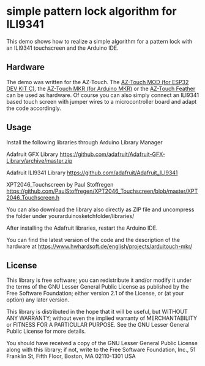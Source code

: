 # simple pattern lock algorithm for ILI9341

This demo shows how to realize a simple algorithm for a pattern lock with an ILI9341 touchscreen and the Arduino IDE.


## Hardware
The demo was written for the AZ-Touch. The [AZ-Touch MOD (for ESP32 DEV KIT C)](https://www.hwhardsoft.de/english/projects/arduitouch-esp/), the [AZ-Touch MKR (for Arduino MKR)](https://www.hwhardsoft.de/english/projects/arduitouch-mkr/) or the [AZ-Touch Feather](https://www.hwhardsoft.de/english/projects/az-touch-feather/) can be used as hardware. Of course you can also simply connect an ILI9341 based touch screen with jumper wires to a microcontroller board and adapt the code accordingly. 


## Usage

Install the following libraries through Arduino Library Manager

Adafruit GFX Library https://github.com/adafruit/Adafruit-GFX-Library/archive/master.zip 

Adafruit ILI9341 Library https://github.com/adafruit/Adafruit_ILI9341 

XPT2046_Touchscreen by Paul Stoffregen https://github.com/PaulStoffregen/XPT2046_Touchscreen/blob/master/XPT2046_Touchscreen.h 


You can also download the library also directly as ZIP file and uncompress the folder under yourarduinosketchfolder/libraries/

After installing the Adafruit libraries, restart the Arduino IDE.

You can find the latest version of the code and the description of the hardware at https://www.hwhardsoft.de/english/projects/arduitouch-mkr/

## License

This library is free software; you can redistribute it and/or modify it under the terms of the GNU Lesser General Public License as published by the Free Software Foundation; either version 2.1 of the License, or (at your option) any later version.

This library is distributed in the hope that it will be useful, but WITHOUT ANY WARRANTY; without even the implied warranty of MERCHANTABILITY or FITNESS FOR A PARTICULAR PURPOSE. See the GNU Lesser General Public License for more details.

You should have received a copy of the GNU Lesser General Public License along with this library; if not, write to the Free Software Foundation, Inc., 51 Franklin St, Fifth Floor, Boston, MA 02110-1301 USA


